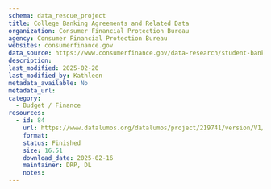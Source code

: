 ```yaml
---
schema: data_rescue_project 
title: College Banking Agreements and Related Data
organization: Consumer Financial Protection Bureau
agency: Consumer Financial Protection Bureau
websites: consumerfinance.gov
data_source: https://www.consumerfinance.gov/data-research/student-banking/deposit-product-marketing-agreements-and-data/
description: 
last_modified: 2025-02-20
last_modified_by: Kathleen
metadata_available: No
metadata_url: 
category:
  - Budget / Finance
resources:
  - id: 84
    url: https://www.datalumos.org/datalumos/project/219741/version/V1/view
    format: 
    status: Finished
    size: 16.51
    download_date: 2025-02-16
    maintainer: DRP, DL
    notes: 
---
```

